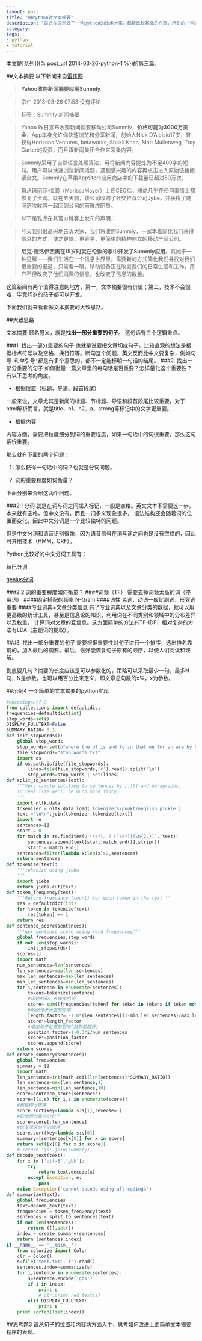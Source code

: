 ```yaml
---
layout: post
title: "用Python做文本摘要"
description: "最近在公司做了一些python的技术分享，都是比较基础的东西，用到的一些题材还挺有意思的，和大家分享。<br>本文是系列的第三篇。"
category: 
tags:
- python
- tutorial
---
```


本文是[系列]({% post_url 2014-03-26-python-1 %})的第三篇。

##文本摘要
以下新闻来自[雷锋网](http://www.leiphone.com/yahoo-summly.html)

> **Yahoo收购新闻摘要应用Summly**

> 宗仁 2013-03-26 07:53 没有评论

> 标签：Summly 新闻摘要

> Yahoo 昨日宣布收购新闻摘要移动公司Summly，**价格可能为3000万美金**，App本身允许你快速浏览和分享新闻，创始人Nick D’Aloisio17岁，曾获得Horizons Ventures, betaworks, Shakil Khan, Matt Mullenweg, Troy Carter的投资，而且跟新闻集团合作来采集内容。

> Summly采用了自然语言处理算法，可将新闻内容提炼为不足400字的短句。用户可以快速浏览新闻话题，遇到感兴趣的内容再点击进入原始链接阅读全文。Summly在苹果AppStore应用商店中的下载量已超过50万次。

> 自从玛丽莎·梅耶（MarissaMayer）上任CEO后，雅虎几乎在任何事情上都恢复了步调。就在五天前，该公司收购了社交推荐公司Jybe，并获得了随同这次收购一起回到公司的前雅虎职员。

> 以下是雅虎在其官方博客上发布的声明：

> 今天我们很高兴地告诉大家，我们将收购Summly，一家本着简化我们获得信息的方式，使之更快、更容易、更简单的精神创立的移动产品公司。

> **尼克·德洛伊西奥在15岁时就在伦敦的家中开发了Summly应用**。其始于一种见解——我们生活在一个信息世界里，需要新的方式简化我们寻找对我们很重要的报道，只需看一眼。移动设备正在改变我们的日常生活和工作，用户不但改变了他们消费的信息，也改变了信息的数量。

这篇新闻有两个值得注意的地方，第一，文本摘要很有价值；第二，技术不会很难，毕竟15岁的孩子都可以开发。

下面我们就来看看做文本摘要的大致思路。

##大致思路

文本摘要 顾名思义，就是**找出一部分重要的句子**。 这句话有三个逻辑重点。

###1. 找出一部分重要的<a>句子</a>
也就是说要把文章切成句子。比较直观的想法是根据标点符号以及空格、换行符等。断句这个问题，英文反而比中文要复杂，例如句号`.`和单引号`'`都是有多个意思的，都不一定能标明一句话的结尾。
###2. 找出一部分<a>重要</a>的句子
如何衡量一篇文章里的每句话是否重要？怎样量化这个重要性？有以下思考的角度。

- 根据位置（标题、导语、段首段尾）

一般来说，文章尤其是新闻的标题、节标题、导语和段首段尾比较重要。对于html解析而言，就是title、h1、h2、a、strong等标记中的文字更重要。

- 根据内容

内容方面，需要把粒度细分到词的重要程度，如果一句话中的词很重要，那么这句话很重要。

那么就有下面的两个问题：

1. 怎么获得一句话中的词？也就是分词问题。

2. 词的重要程度如何衡量？

下面分别来介绍这两个问题。

###2.1 分词
就是在词与词之间插入标记，一般是空格。英文文本不需要这一步，本来就有空格。但中文没有，而且一词多义现象很多，
语法结构还会随着词的位置而变化，因此中文分词是一个比较独特的问题。

但是中文分词和语音识别很像，因为语音信号在词与词之间也是没有空格的，因此可共用技术（HMM，CRF）。

Python比较好的中文分词工具有：

[结巴分词](http://www.oschina.net/p/jieba)

[genius分词](http://www.oschina.net/p/genius-fc)

###2.2 词的重要程度如何衡量？
####词频（TF）
需要去掉词频太高的词（停用词）
####固定搭配的频率
N-Gram
####词性
名词、动词一般比副词、形容词重要
####专业词典+文章分类信息
有了专业词典以及文章分类的数据，就可以用更高级的统计工具，甚至是信息论的知识，利用词在不同类别和领域中的分布差异以及权重，
计算词对文章的互信息。这方面简单的方法有TF-IDF，相对复杂的方法有LDA（主题词的提取）。

###3. 找出<a>一部分</a>重要的句子
需要根据重要性对句子进行一个排序，选出排名靠前的，加入最后的摘要。最后，最好能恢复句子原有的顺序，以便人们阅读和理解。

到底要几句？摘要的长度应该是可以参数化的，策略可以采取最少一句，最多N句，N是参数，也可以用百分比来定义，即文章总句数的x%，x为参数。

##示例4 一个简单的文本摘要的python实现

```python
#encoding=utf-8
from collections import defaultdict
frequencies=defaultdict(int)
stop_words=set()
DISPLAY_FULLTEXT=False
SUMMARY_RATIO= 0.1
def init_stopwords():
	global stop_words
	stop_words= set(u"where the of is and to in that we for an are by be as on with can if from which you it this then at have all not one has or that".split())
	file_stopwords="stop_words.txt"
	import os
	if os.path.isfile(file_stopwords):
		lines=file(file_stopwords,'r').read().split("\n")
		stop_words=stop_words | set(lines)
def split_to_sentences(text):
	'''Very simple spliting to sentences by [.!?] and paragraphs.
	In real life we'll be much more fancy.
	'''
	import nltk.data
	tokenizer = nltk.data.load('tokenizers/punkt/english.pickle')
	text ="\n\n".join(tokenizer.tokenize(text))
	import re
	sentences=[]
	start = 0
	for match in re.finditer(u'(\s*[。？！]\s*)|(\n{2,})', text):
		sentences.append(text[start:match.end()].strip())
		start = match.end()
	sentences=filter(lambda x:len(x)>2,sentences)
	return sentences
def tokenize(text):
	'''tokenize using jieba
	'''
	import jieba
	return jieba.cut(text)
def token_frequency(text):
	'''Return frequency (count) for each token in the text'''
	res = defaultdict(int)
	for token in tokenize(text):
		res[token] += 1
	return res
def sentence_score(sentences):
	'''get sentence score using word frequencey'''
	global frequencies,stop_words
	if not len(stop_words):
		init_stopwords()
	scores=[]
	import math
	num_sentences=len(sentences)
	len_sentences=map(len,sentences)
	max_len_sentences=max(len_sentences)
	min_len_sentences=min(len_sentences)
	for i,sentence in enumerate(sentences):
		tokens=tokenize(sentence)
		#词频的和，去掉停用词
		score= sum((frequencies[token] for token in tokens if token not in stop_words))
		#削弱句子长度的影响
		length_factor=1-1.0*(len_sentences[i]-min_len_sentences)/max_len_sentences
		score*=length_factor
		#增加句子位置的影响(越靠前越好)
		position_factor=1-0.3*i/num_sentences
		score*=position_factor
		scores.append(score)
	return scores
def create_summary(sentences):
	global frequencies
	summary = []
	import math
	len_sentence=int(math.ceil(len(sentences)*SUMMARY_RATIO))
	len_sentence=max(len_sentence,1)
	len_sentence=min(len_sentence,10)
	score=sentence_score(sentences)
	score=[(i,s) for i,s in enumerate(score)]
	#根据得分排序
	score.sort(key=lambda s:s[1],reverse=1)
	#取出得分靠前的句子
	score=score[:len_sentence]
	#恢复原来句子的顺序
	score.sort(key=lambda s:s[0])
	summary=[sentences[x[0]] for x in score]
	return set([x[0] for x in score])
	# return '\n'.join(summary)
def decode_text(text):
	for x in ['utf-8','gbk']:
		try:
			return text.decode(x)
		except Exception, e:
			pass
	raise Exception('cannot decode using all codings')
def summarize(text):
	global frequencies
	text=decode_text(text)
	frequencies = token_frequency(text)
	sentences = split_to_sentences(text)
	if not len(sentences):
		return ([],set())
	index = create_summary(sentences)
	return (sentences,index)
if __name__ == '__main__':
	from colorize import Color
	clr = Color()  
	s=file('test.txt','r').read()
	sentences,index=summarize(s)
	for i,sentence in enumerate(sentences):
		s=sentence.encode('gbk')
		if i in index:
			print s
			# clr.print_red_text(s)
		elif DISPLAY_FULLTEXT:
			print s
	print sorted(list(index))
```
##思考题3
请从句子的位置和内容两方面入手，思考如何改进上面简单文本摘要程序的表现。
